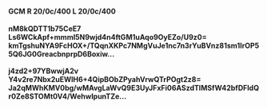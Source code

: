 #### GCM R 20/0c/400 L 20/0c/400
**nM8kQDTT1b75CeE7**<br/>**Ls6WCkApf+mmmI5N9wjd4n4ftGM1uAqo9OyEZo/U9z0=**<br/>**kmTgshuNYA9FcHOX+/TQqnXKPc7NMgVuJe1nc7n3rYuBVnz81sm1IrOP55Q6JG0GreacbnprpD6Boxiw...**<br/><br/>
**j4zd2+97YBwwjA2v**<br/>**Y4v2re7Nbx2uEWlH6+4QipBObZPyahVrwQTrPOgt2z8=**<br/>**Ja2qMWhKMV0bg/wMAvgLaWvQ9E3UyJFxFi06ASzdTlMSfW42bfDFldQr0Ze8STOMt0V4/WehwIpunTZe...**